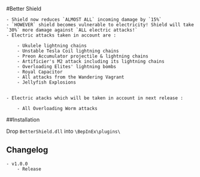 #Better Shield

	- Shield now reduces `ALMOST ALL` incoming damage by `15%`
	- `HOWEVER` shield becomes vulnerable to electricity! Shield will take `30%` more damage against `ALL electric attacks!`
	- Electric attacks taken in account are :
	
		- Ukulele lightning chains
		- Unstable Tesla Coil lightning chains
		- Preon Accumulator projectile & lightning chains
		- Artificier's M2 attack including its lightning chains
		- Overloading Elites' lightning bombs
		- Royal Capacitor
		- All attacks from the Wandering Vagrant
		- Jellyfish Explosions
	
	
	- Electric atacks which will be taken in account in next release :
	
		- All Overloading Worm attacks
	
##Installation

Drop `BetterShield.dll` into `\BepInEx\plugins\`	

## Changelog
	- v1.0.0
		- Release